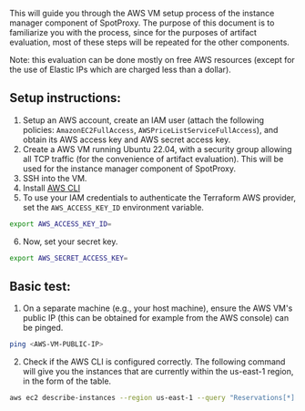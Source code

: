 This will guide you through the AWS VM setup process of the instance manager component of SpotProxy. The purpose of this document is to familiarize you with the process, since for the purposes of artifact evaluation, most of these steps will be repeated for the other components. 

Note: this evaluation can be done mostly on free AWS resources (except for the use of Elastic IPs which are charged less than a dollar).

## Setup instructions:
1. Setup an AWS account, create an IAM user (attach the following policies: `AmazonEC2FullAccess`, `AWSPriceListServiceFullAccess`), and obtain its AWS access key and AWS secret access key. 
2. Create a AWS VM running Ubuntu 22.04, with a security group allowing all TCP traffic (for the convenience of artifact evaluation). This will be used for the instance manager component of SpotProxy. 
3. SSH into the VM. 
4. Install [AWS CLI](https://docs.aws.amazon.com/cli/latest/userguide/getting-started-install.html)
5. To use your IAM credentials to authenticate the Terraform AWS provider, set the `AWS_ACCESS_KEY_ID` environment variable.
```bash
export AWS_ACCESS_KEY_ID=
```
6. Now, set your secret key. 
```bash
export AWS_SECRET_ACCESS_KEY=
```

## Basic test:
1. On a separate machine (e.g., your host machine), ensure the AWS VM's public IP (this can be obtained for example from the AWS console) can be pinged.
```bash
ping <AWS-VM-PUBLIC-IP>
```

2. Check if the AWS CLI is configured correctly. 
The following command will give you the instances that are currently within the us-east-1 region, in the form of the table. 
```bash
aws ec2 describe-instances --region us-east-1 --query "Reservations[*].Instances[*].[InstanceId,State.Name]" --output table
```